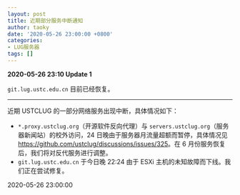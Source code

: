 ```yaml
---
layout: post
title: 近期部分服务中断通知
author: taoky
date: '2020-05-26 23:00:00 +0800'
categories:
- LUG服务器
tags: []
---
```


**2020-05-26 23:10 Update 1**

`git.lug.ustc.edu.cn` 目前已经恢复。

---

近期 USTCLUG 的一部分网络服务出现中断，具体情况如下：

- `*.proxy.ustclug.org`（开源软件反向代理）与 `servers.ustclug.org`（服务器新闻站）的校外访问，24 日晚由于服务器月流量超额而暂停，具体情况见 <https://github.com/ustclug/discussions/issues/325>。在 6 月份服务恢复后，我们将对反代服务进行调整。
- `git.lug.ustc.edu.cn` 于今日晚 22:24 由于 ESXi 主机的未知故障而下线。我们正在尝试修复。

2020-05-26 23:00:00
